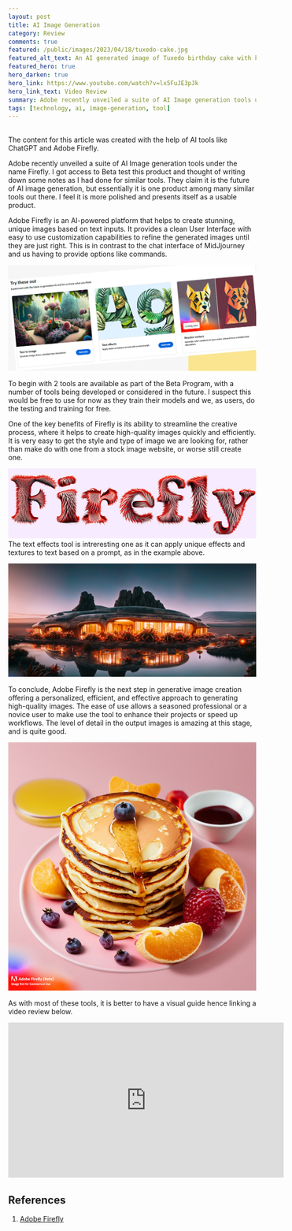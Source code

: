 ```yaml
---
layout: post
title: AI Image Generation
category: Review
comments: true
featured: /public/images/2023/04/18/tuxedo-cake.jpg
featured_alt_text: An AI generated image of Tuxedo birthday cake with knife on purple background.
featured_hero: true
hero_darken: true
hero_link: https://www.youtube.com/watch?v=lx5FuJE3pJk
hero_link_text: Video Review
summary: Adobe recently unveiled a suite of AI Image generation tools under the name Firefly. I got access to Beta test this product and thought of writing down some notes as I had done in recently.
tags: [technology, ai, image-generation, tool]
---
```

<div>&nbsp;</div>
<article class="message is-success my-1">
  <div class="message-body">
    The content for this article was created with the help of AI tools like ChatGPT and Adobe Firefly.
  </div>
</article>

Adobe recently unveiled a suite of AI Image generation tools under the name Firefly. I got access to Beta test this product and thought of writing down some notes as I had done for similar tools. They claim it is the future of AI image generation, but essentially it is one product among many similar tools out there. I feel it is more polished and presents itself as a usable product.

Adobe Firefly is an AI-powered platform that helps to create stunning, unique images based on text inputs. It provides a clean User Interface with easy to use customization capabilities to refine the generated images until they are just right. This is in contrast to the chat interface of MidJjourney and us having to provide options like commands.

![adobe firefly tools screenshot](/public/images/2023/04/18/firefly-tools.jpg)

To begin with 2 tools are available as part of the Beta Program, with a number of tools being developed or considered in the future. I suspect this would be free to use for now as they train their models and we, as users, do the testing and training for free.

One of the key benefits of Firefly is its ability to streamline the creative process, where it helps to create high-quality images quickly and efficiently. It is very easy to get the style and type of image we are looking for, rather than make do with one from a stock image website, or worse still create one.

![adobe firefly ](/public/images/2023/04/18/firefly.jpg) 
The text effects tool is intreresting one as it can apply unique effects and textures to text based on a prompt, as in the example above.

![futuristic border town with Neon lights on the edge of a calm reflecting lake on Mars, with bioluminescent plants and rocks at night](/public/images/2023/04/18/futuristic-city.jpg)

To conclude, Adobe Firefly is the next step in generative image creation offering a personalized, efficient, and effective approach to generating high-quality images. The ease of use allows a seasoned professional or a novice user to make use the tool to enhance their projects or speed up workflows. The level of detail in the output images is amazing at this stage, and is quite good.

![A large pancake with other small pancakes and maple syrup and fruits on a light pink background](/public/images/2023/04/18/pancakes.jpg)

As with most of these tools, it is better to have a visual guide hence linking a video review below.

<iframe width="560" height="315" src="https://www.youtube.com/embed/lx5FuJE3pJk" title="YouTube video player" frameborder="0" allow="accelerometer; autoplay; clipboard-write; encrypted-media; gyroscope; picture-in-picture; web-share" allowfullscreen></iframe>

## References
1. [Adobe Firefly](https://firefly.adobe.com/)